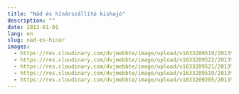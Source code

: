 ```yaml
---
title: "Nád és hínárszállító kishajó"
description: ""
date: 2013-01-01
lang: en
slug: nad-es-hinar
images:
  - https://res.cloudinary.com/dvjmebbte/image/upload/v1633209519/2013%20N%C3%A1d%20%C3%A9s%20h%C3%ADn%C3%A1r/DSC_0094_c2a7cd5b50.jpg
  - https://res.cloudinary.com/dvjmebbte/image/upload/v1633209522/2013%20N%C3%A1d%20%C3%A9s%20h%C3%ADn%C3%A1r/DSC_0072_38f160e0d1.jpg
  - https://res.cloudinary.com/dvjmebbte/image/upload/v1633209521/2013%20N%C3%A1d%20%C3%A9s%20h%C3%ADn%C3%A1r/DSC_0081_88d107b024.jpg
  - https://res.cloudinary.com/dvjmebbte/image/upload/v1633209519/2013%20N%C3%A1d%20%C3%A9s%20h%C3%ADn%C3%A1r/DSC_0095_9024a59b71.jpg
  - https://res.cloudinary.com/dvjmebbte/image/upload/v1633209205/2013%20N%C3%A1d%20%C3%A9s%20h%C3%ADn%C3%A1r/DSC_0089_7bee292322.jpg
---
```

